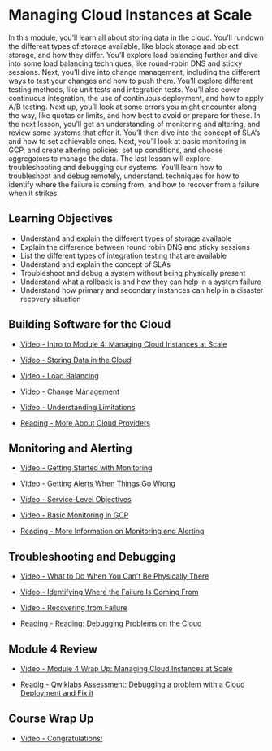 # Managing Cloud Instances at Scale

In this module, you’ll learn all about storing data in the cloud. You’ll rundown the different types of storage available, like block storage and object storage, and how they differ. You’ll explore load balancing further and dive into some load balancing techniques, like round-robin DNS and sticky sessions. Next, you’ll dive into change management, including the different ways to test your changes and how to push them. You’ll explore different testing methods, like unit tests and integration tests. You’ll also cover continuous integration, the use of continuous deployment, and how to apply A/B testing. Next up, you’ll look at some errors you might encounter along the way, like quotas or limits, and how best to avoid or prepare for these. In the next lesson, you’ll get an understanding of monitoring and altering, and review some systems that offer it. You’ll then dive into the concept of SLA’s and how to set achievable ones. Next, you’ll look at basic monitoring in GCP, and create altering policies, set up conditions, and choose aggregators to manage the data. The last lesson will explore troubleshooting and debugging our systems. You’ll learn how to troubleshoot and debug remotely, understand. techniques for how to identify where the failure is coming from, and how to recover from a failure when it strikes.

## Learning Objectives

- Understand and explain the different types of storage available
- Explain the difference between round robin DNS and sticky sessions
- List the different types of integration testing that are available
- Understand and explain the concept of SLAs
- Troubleshoot and debug a system without being physically present
- Understand what a rollback is and how they can help in a system failure
- Understand how primary and secondary instances can help in a disaster recovery situation

## Building Software for the Cloud

- [Video - Intro to Module 4: Managing Cloud Instances at Scale](https://www.coursera.org/learn/configuration-management-cloud/lecture/U82fX/intro-to-module-4-managing-cloud-instances-at-scale)

- [Video - Storing Data in the Cloud](https://www.coursera.org/learn/configuration-management-cloud/lecture/B372S/storing-data-in-the-cloud)

- [Video - Load Balancing](https://www.coursera.org/learn/configuration-management-cloud/lecture/EbncU/load-balancing)

- [Video - Change Management](https://www.coursera.org/learn/configuration-management-cloud/lecture/vQK4v/change-management)

- [Video - Understanding Limitations](https://www.coursera.org/learn/configuration-management-cloud/lecture/nkvAY/understanding-limitations)

- [Reading - More About Cloud Providers](https://www.coursera.org/learn/configuration-management-cloud/supplement/KIlcL/more-about-cloud-providers)

## Monitoring and Alerting

- [Video - Getting Started with Monitoring](https://www.coursera.org/learn/configuration-management-cloud/lecture/W7KUu/getting-started-with-monitoring)

- [Video - Getting Alerts When Things Go Wrong](https://www.coursera.org/learn/configuration-management-cloud/lecture/UCHxw/getting-alerts-when-things-go-wrong)

- [Video - Service-Level Objectives](https://www.coursera.org/learn/configuration-management-cloud/lecture/T2ZxV/service-level-objectives)

- [Video - Basic Monitoring in GCP](https://www.coursera.org/learn/configuration-management-cloud/lecture/VjYxM/basic-monitoring-in-gcp)

- [Reading - More Information on Monitoring and Alerting](https://www.coursera.org/learn/configuration-management-cloud/supplement/6WyW3/more-information-on-monitoring-and-alerting)

## Troubleshooting and Debugging

- [Video - What to Do When You Can't Be Physically There](https://www.coursera.org/learn/configuration-management-cloud/lecture/E45bl/what-to-do-when-you-can-t-be-physically-there)

- [Video - Identifying Where the Failure Is Coming From](https://www.coursera.org/learn/configuration-management-cloud/lecture/oVqL0/identifying-where-the-failure-is-coming-from)

- [Video - Recovering from Failure](https://www.coursera.org/learn/configuration-management-cloud/lecture/7wsOn/recovering-from-failure)

- [Reading - Reading: Debugging Problems on the Cloud](https://www.coursera.org/learn/configuration-management-cloud/supplement/HUEjL/reading-debugging-problems-on-the-cloud)

## Module 4 Review

- [Video - Module 4 Wrap Up: Managing Cloud Instances at Scale](https://www.coursera.org/learn/configuration-management-cloud/lecture/nP0Lz/module-4-wrap-up-managing-cloud-instances-at-scale)

- [Readig - Qwiklabs Assessment: Debugging a problem with a Cloud Deployment and Fix it](./Readings/Debug_a_problem_with_a_Cloud_Deployment_and_Fix_it.pdf)

## Course Wrap Up

- [Video - Congratulations!](https://www.coursera.org/learn/configuration-management-cloud/lecture/SBgMO/congratulations)